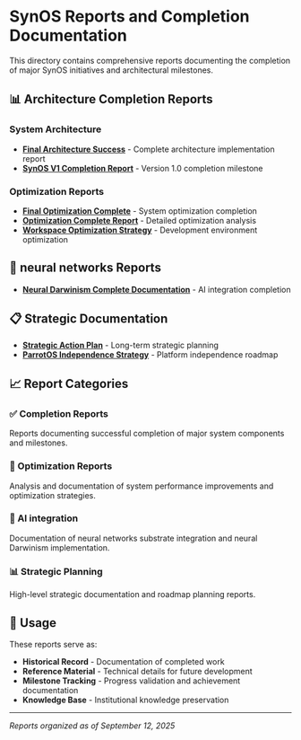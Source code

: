 # SynOS Reports and Completion Documentation

This directory contains comprehensive reports documenting the completion of major SynOS initiatives and architectural milestones.

## 📊 Architecture Completion Reports

### System Architecture

- **[Final Architecture Success](./FINAL_ARCHITECTURE_SUCCESS.md)** - Complete architecture implementation report
- **[SynOS V1 Completion Report](./SYNOS_V1_COMPLETION_REPORT.md)** - Version 1.0 completion milestone

### Optimization Reports

- **[Final Optimization Complete](./FINAL_OPTIMIZATION_COMPLETE.md)** - System optimization completion
- **[Optimization Complete Report](./OPTIMIZATION_COMPLETE_REPORT.md)** - Detailed optimization analysis
- **[Workspace Optimization Strategy](./WORKSPACE_OPTIMIZATION_STRATEGY.md)** - Development environment optimization

## 🧠 neural networks Reports

- **[Neural Darwinism Complete Documentation](./NEURAL_DARWINISM_COMPLETE_DOCS_REORGANIZED.md)** - AI integration completion

## 📋 Strategic Documentation

- **[Strategic Action Plan](./STRATEGIC_ACTION_PLAN.md)** - Long-term strategic planning
- **[ParrotOS Independence Strategy](./PARROTOS_INDEPENDENCE_STRATEGY.md)** - Platform independence roadmap

## 📈 Report Categories

### ✅ Completion Reports

Reports documenting successful completion of major system components and milestones.

### 🔧 Optimization Reports

Analysis and documentation of system performance improvements and optimization strategies.

### 🧠 AI integration

Documentation of neural networks substrate integration and neural Darwinism implementation.

### 📊 Strategic Planning

High-level strategic documentation and roadmap planning reports.

## 🎯 Usage

These reports serve as:

- **Historical Record** - Documentation of completed work
- **Reference Material** - Technical details for future development
- **Milestone Tracking** - Progress validation and achievement documentation
- **Knowledge Base** - Institutional knowledge preservation

---

_Reports organized as of September 12, 2025_
